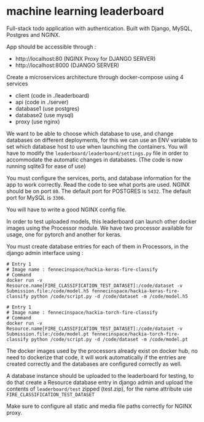# machine learning leaderboard

Full-stack todo application with authentication. Built with Django, MySQL, Postgres and NGINX.

App should be accessible through : 

- http://localhost:80 (NGINX Proxy for DJANGO SERVER)
- http://localhost:8000 (DJANGO SERVER)

Create a microservices architecture through docker-compose using 4 services

- client (code in ./leaderboard)
- api (code in ./server)
- database1 (use postgres)
- database2 (use mysql)
- proxy (use nginx)

We want to be able to choose which database to use, and change databases on different deployments, for this we can use an ENV variable to set which database host to use when launching the containers. You will have to modify the `leaderboard/leaderboard/settings.py` file in order to accommodate the automatic changes in databases. (The code is now running sqlite3 for ease of use)

You must configure the services, ports, and database information for the app to work correctly. Read the code to see what ports are used. NGINX should be on port `80`. The default port for POSTGRES is `5432`. The default port for MySQL is `3306`.

You will have to write a good NGINX config file.

In order to test uploaded models, this leaderboard can launch other docker images using the Processor module. We have two processor available for usage, one for pytorch and another for keras.

You must create database entries for each of them in Processors, in the django admin interface using : 


```
# Entry 1
# Image name : fennecinspace/hackia-keras-fire-classify
# Command 
docker run -v Resource.name[FIRE_CLASSIFICATION_TEST_DATASET]:/code/dataset -v Submission.file:/code/model.h5 fennecinspace/hackia-keras-fire-classify python /code/script.py -d /code/dataset -m /code/model.h5

# Entry 1
# Image name : fennecinspace/hackia-torch-fire-classify
# Command 
docker run -v Resource.name[FIRE_CLASSIFICATION_TEST_DATASET]:/code/dataset -v Submission.file:/code/model.pt fennecinspace/hackia-torch-fire-classify python /code/script.py -d /code/dataset -m /code/model.pt
```

The docker images used by the processors already exist on docker hub, no need to dockerize that code, it will work automatically if the entries are created correctly and the databases are configured correctly as well.

A database instance should be uploaded to the leaderboard for testing, to do that create a Resource database entry in django admin and upload the contents of `leaderboard/test` zipped (test.zip), for the name attribute use `FIRE_CLASSIFICATION_TEST_DATASET`

Make sure to configure all static and media file paths correctly for NGINX proxy.